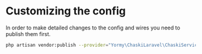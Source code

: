 # Customizing the config
In order to make detailed changes to the config and wires you need to publish them first.

```bash
php artisan vendor:publish --provider="Yormy\ChaskiLaravel\ChaskiServiceProvider" --tag="config"
```

